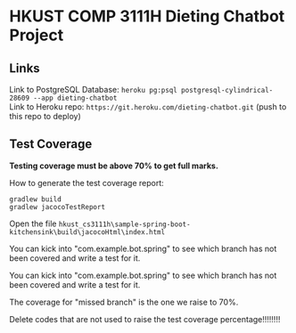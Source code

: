 # HKUST COMP 3111H Dieting Chatbot Project

## Links

Link to PostgreSQL Database: `heroku pg:psql postgresql-cylindrical-28609 --app dieting-chatbot`  
Link to Heroku repo: `https://git.heroku.com/dieting-chatbot.git` (push to this repo to deploy)  

## Test Coverage

**Testing coverage must be above 70% to get full marks.**

How to generate the test coverage report:

```
gradlew build
gradlew jacocoTestReport
```

Open the file `hkust_cs3111h\sample-spring-boot-kitchensink\build\jacocoHtml\index.html`

You can kick into "com.example.bot.spring" to see which branch has not been covered and write a test for it.

You can kick into "com.example.bot.spring" to see which branch has not been covered and write a test for it.

The coverage for "missed branch" is the one we raise to 70%.

Delete codes that are not used to raise the test coverage percentage!!!!!!!!